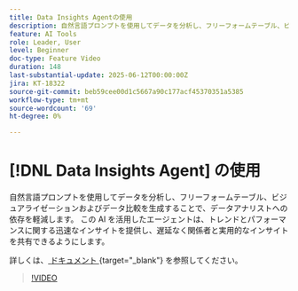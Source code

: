 ```yaml
---
title: Data Insights Agentの使用
description: 自然言語プロンプトを使用してデータを分析し、フリーフォームテーブル、ビジュアライゼーションおよびデータ比較を生成することで、データアナリストへの依存を軽減します。
feature: AI Tools
role: Leader, User
level: Beginner
doc-type: Feature Video
duration: 148
last-substantial-update: 2025-06-12T00:00:00Z
jira: KT-18322
source-git-commit: beb59cee00d1c5667a90c177acf45370351a5385
workflow-type: tm+mt
source-wordcount: '69'
ht-degree: 0%

---
```


# [!DNL Data Insights Agent] の使用

自然言語プロンプトを使用してデータを分析し、フリーフォームテーブル、ビジュアライゼーションおよびデータ比較を生成することで、データアナリストへの依存を軽減します。 この AI を活用したエージェントは、トレンドとパフォーマンスに関する迅速なインサイトを提供し、遅延なく関係者と実用的なインサイトを共有できるようにします。

詳しくは、[ ドキュメント ](https://experienceleague.adobe.com/ja/docs/analytics-platform/using/cja-overview/cja-b2c-overview/data-analysis-ai){target="_blank"} を参照してください。

>[!VIDEO](https://video.tv.adobe.com/v/3463897/?learn=on&enablevpops)
